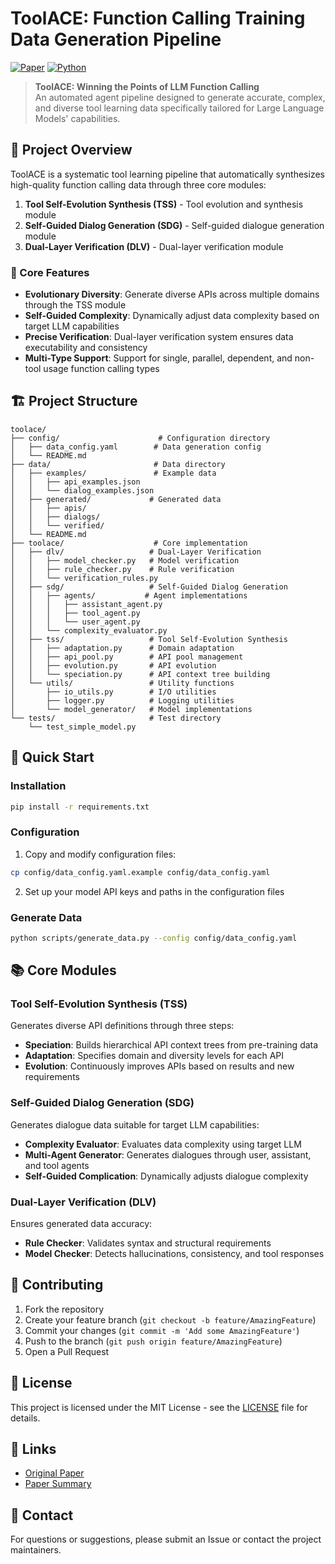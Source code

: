 # ToolACE: Function Calling Training Data Generation Pipeline

[![Paper](https://img.shields.io/badge/Paper-ICLR%202025-blue)](source/2409.00920v2.pdf)
[![Python](https://img.shields.io/badge/Python-3.8+-green)](https://python.org)

> **ToolACE: Winning the Points of LLM Function Calling**  
> An automated agent pipeline designed to generate accurate, complex, and diverse tool learning data specifically tailored for Large Language Models' capabilities.

## 📖 Project Overview

ToolACE is a systematic tool learning pipeline that automatically synthesizes high-quality function calling data through three core modules:

1. **Tool Self-Evolution Synthesis (TSS)** - Tool evolution and synthesis module
2. **Self-Guided Dialog Generation (SDG)** - Self-guided dialogue generation module
3. **Dual-Layer Verification (DLV)** - Dual-layer verification module

### 🎯 Core Features

- **Evolutionary Diversity**: Generate diverse APIs across multiple domains through the TSS module
- **Self-Guided Complexity**: Dynamically adjust data complexity based on target LLM capabilities
- **Precise Verification**: Dual-layer verification system ensures data executability and consistency
- **Multi-Type Support**: Support for single, parallel, dependent, and non-tool usage function calling types

## 🏗️ Project Structure

```
toolace/
├── config/                      # Configuration directory
│   ├── data_config.yaml        # Data generation config
│   └── README.md
├── data/                       # Data directory
│   ├── examples/               # Example data
│   │   ├── api_examples.json
│   │   └── dialog_examples.json
│   ├── generated/             # Generated data
│   │   ├── apis/
│   │   ├── dialogs/
│   │   └── verified/
│   └── README.md
├── toolace/                    # Core implementation
│   ├── dlv/                   # Dual-Layer Verification
│   │   ├── model_checker.py   # Model verification
│   │   ├── rule_checker.py    # Rule verification
│   │   └── verification_rules.py
│   ├── sdg/                   # Self-Guided Dialog Generation
│   │   ├── agents/           # Agent implementations
│   │   │   ├── assistant_agent.py
│   │   │   ├── tool_agent.py
│   │   │   └── user_agent.py
│   │   └── complexity_evaluator.py
│   ├── tss/                   # Tool Self-Evolution Synthesis
│   │   ├── adaptation.py      # Domain adaptation
│   │   ├── api_pool.py        # API pool management
│   │   ├── evolution.py       # API evolution
│   │   └── speciation.py      # API context tree building
│   └── utils/                 # Utility functions
│       ├── io_utils.py        # I/O utilities
│       ├── logger.py          # Logging utilities
│       └── model_generator/   # Model implementations
└── tests/                     # Test directory
    └── test_simple_model.py
```

## 🚀 Quick Start

### Installation

```bash
pip install -r requirements.txt
```

### Configuration

1. Copy and modify configuration files:
```bash
cp config/data_config.yaml.example config/data_config.yaml
```

2. Set up your model API keys and paths in the configuration files

### Generate Data

```bash
python scripts/generate_data.py --config config/data_config.yaml
```

## 📚 Core Modules

### Tool Self-Evolution Synthesis (TSS)
Generates diverse API definitions through three steps:
- **Speciation**: Builds hierarchical API context trees from pre-training data
- **Adaptation**: Specifies domain and diversity levels for each API
- **Evolution**: Continuously improves APIs based on results and new requirements

### Self-Guided Dialog Generation (SDG)
Generates dialogue data suitable for target LLM capabilities:
- **Complexity Evaluator**: Evaluates data complexity using target LLM
- **Multi-Agent Generator**: Generates dialogues through user, assistant, and tool agents
- **Self-Guided Complication**: Dynamically adjusts dialogue complexity

### Dual-Layer Verification (DLV)
Ensures generated data accuracy:
- **Rule Checker**: Validates syntax and structural requirements
- **Model Checker**: Detects hallucinations, consistency, and tool responses

## 🤝 Contributing

1. Fork the repository
2. Create your feature branch (`git checkout -b feature/AmazingFeature`)
3. Commit your changes (`git commit -m 'Add some AmazingFeature'`)
4. Push to the branch (`git push origin feature/AmazingFeature`)
5. Open a Pull Request

## 📝 License

This project is licensed under the MIT License - see the [LICENSE](LICENSE) file for details.

## 🔗 Links

- [Original Paper](source/2409.00920v2.pdf)
- [Paper Summary](source/toolace_summary.md)

## 📧 Contact

For questions or suggestions, please submit an Issue or contact the project maintainers.